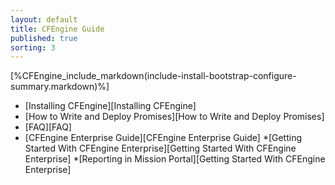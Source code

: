 ```yaml
---
layout: default
title: CFEngine Guide 
published: true
sorting: 3
---
```


[%CFEngine_include_markdown(include-install-bootstrap-configure-summary.markdown)%]

* [Installing CFEngine][Installing CFEngine]
* [How to Write and Deploy Promises][How to Write and Deploy Promises]
* [FAQ][FAQ]	
* [CFEngine Enterprise Guide][CFEngine Enterprise Guide]
	*[Getting Started With CFEngine Enterprise][Getting Started With CFEngine Enterprise]
	*[Reporting in Mission Portal][Getting Started With CFEngine Enterprise]



